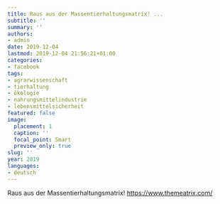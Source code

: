 ```yaml
---
title: Raus aus der Massentierhaltungsmatrix! ...
subtitle: ''
summary: ''
authors:
- admin
date: 2019-12-04
lastmod: 2019-12-04 21:56:21+01:00
categories:
- facebook
tags:
- agrarwissenschaft
- tierhaltung
- ökologie
- nahrungsmittelindustrie
- lebensmittelsicherheit
featured: false
image:
  placement: 1
  caption: ''
  focal_point: Smart
  preview_only: true
slug: ''
year: 2019
languages:
- deutsch
---
```


Raus aus der Massentierhaltungsmatrix! 
https://www.themeatrix.com/